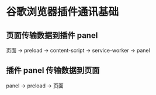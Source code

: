 # 谷歌浏览器插件通讯基础

## 页面传输数据到插件 panel

页面 -> preload -> content-script -> service-worker -> panel

## 插件 panel 传输数据到页面

panel -> preload -> 页面
